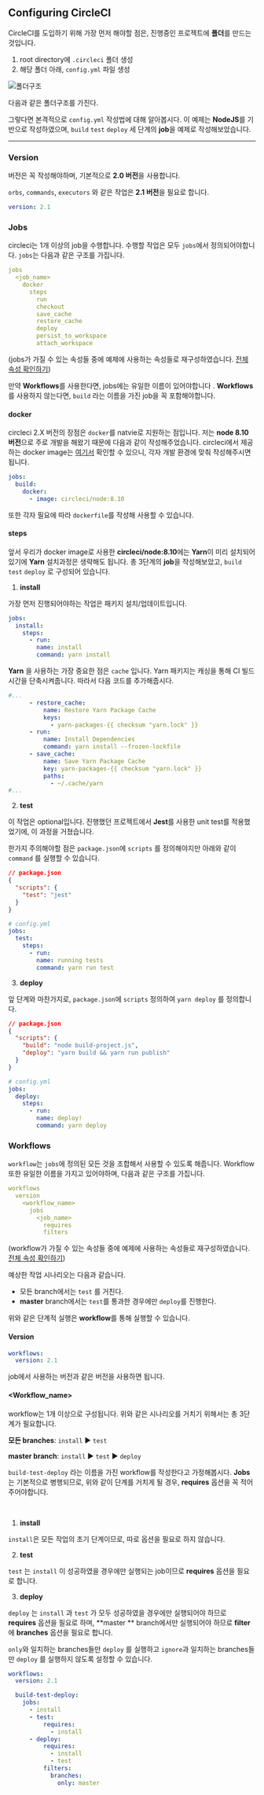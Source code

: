 ## Configuring CircleCI

CircleCI를 도입하기 위해 가장 먼저 해야할 점은, 진행중인 프로젝트에 **폴더**를 만드는 것입니다. 

1. root directory에 `.circleci`  폴더 생성
2. 해당 폴더 아래,  `config.yml` 파일 생성

![폴더구조](../image/1.png)

다음과 같은 폴더구조를 가진다.



그렇다면 본격적으로 `config.yml` 작성법에 대해 알아봅시다. 이 예제는 **NodeJS**를 기반으로 작성하였으며, `build` `test` `deploy` 세 단계의 **job**을 예제로 작성해보았습니다.



------

### Version

버전은 꼭 작성해야하며, 기본적으로 **2.0 버전**을 사용합니다.

 `orbs`, `commands`, `executors` 와 같은 작업은 **2.1 버전**을 필요로 합니다. 

```yml
version: 2.1
```



### Jobs

circleci는 1개 이상의 job을 수행합니다. 수행할 작업은 모두 `jobs`에서 정의되어야합니다.  `jobs`는 다음과 같은 구조를 가집니다.

```yaml
jobs
  <job_name>
    docker
      steps
        run
        checkout
        save_cache
        restore_cache
        deploy
        persist_to_workspace
        attach_workspace
```

(jobs가 가질 수 있는 속성들 중에 예제에 사용하는 속성들로 재구성하였습니다. [전체 속성 확인하기](https://circleci.com/docs/2.0/configuration-reference/#jobs)) 

만약  **Workflows**를 사용한다면, jobs에는 유일한 이름이 있어야합니다 . **Workflows**를 사용하지 않는다면, `build` 라는 이름을 가진 job을 꼭 포함해야합니다. 



#### docker

circleci 2.X 버전의 장점은 `docker`를 natvie로 지원하는 점입니다. 저는 **node 8.10 버전**으로 주로 개발을 해왔기 때문에 다음과 같이 작성해주었습니다. circleci에서 제공하는 docker image는 [여기서](https://hub.docker.com/u/circleci) 확인할 수 있으니, 각자 개발 환경에 맞춰 작성해주시면 됩니다.

```yml
jobs:
  build:
    docker:
      - image: circleci/node:8.10
```

또한 각자 필요에 따라  `dockerfile`를 작성해 사용할 수 있습니다.



#### steps

앞서 우리가 docker image로 사용한 **circleci/node:8.10**에는 **Yarn**이 미리 설치되어있기에  **Yarn** 설치과정은 생략해도 됩니다. 총 3단계의 **job**을 작성해보았고, `build` `test` `deploy` 로 구성되어 있습니다. 

1. **install**

가장 먼저 진행되어야하는 작업은 패키지 설치/업데이트입니다.

```yml
jobs:
  install:
    steps:
      - run:
        name: install
        command: yarn install

```

 **Yarn** 을 사용하는 가장 중요한 점은 `cache` 입니다. Yarn 패키지는 캐싱을 통해 CI 빌드 시간을 단축시켜줍니다. 따라서 다음 코드를 추가해줍시다.

```yml
#...
      - restore_cache:
          name: Restore Yarn Package Cache
          keys:
            - yarn-packages-{{ checksum "yarn.lock" }}
      - run:
          name: Install Dependencies
          command: yarn install --frozen-lockfile
      - save_cache:
          name: Save Yarn Package Cache
          key: yarn-packages-{{ checksum "yarn.lock" }}
          paths:
            - ~/.cache/yarn
#...
```



2. **test**

이 작업은 optional입니다. 진행했던 프로젝트에서 **Jest**를 사용한 unit test를 적용했었기에, 이 과정을 거쳤습니다.

한가지 주의해야할 점은 `package.json`에 `scripts` 를 정의해야지만 아래와 같이 `command` 를 실행할 수 있습니다. 

```json
// package.json
{
  "scripts": {
    "test": "jest"
  }
}
```

```yml
# config.yml
jobs:
  test:
    steps:
      - run:
        name: running tests
        command: yarn run test
```



3. **deploy**

앞 단계와 마찬가지로, `package.json`에 `scripts` 정의하여 `yarn deploy` 를 정의합니다.

```json
// package.json
{
  "scripts": {
    "build": "node build-project.js",
    "deploy": "yarn build && yarn run publish"
  }
}
```



```yml
# config.yml
jobs:
  deploy:
    steps:
      - run:
        name: deploy!
        command: yarn deploy
```





### Workflows

`workflow`는 `jobs`에 정의된 모든 것을 조합해서 사용할 수 있도록 해줍니다. Workflow 또한 유일한 이름을 가지고 있어야하며, 다음과 같은 구조를 가집니다.

```yml
workflows
  version
    <workflow_name>
      jobs
        <job_name>
          requires
          filters
```

(workflow가 가질 수 있는 속성들 중에 예제에 사용하는 속성들로 재구성하였습니다. [전체 속성 확인하기](https://circleci.com/docs/2.0/configuration-reference/#workflows)) 



예상한 작업 시나리오는 다음과 같습니다.

- 모든 branch에서는 `test` 를 거친다.
- **master** branch에서는 `test`를 통과한 경우에만 `deploy`를 진행한다.

위와 같은 단계적 실행은 **workflow**를 통해 실행할 수 있습니다. 



#### Version

```yml
workflows:
  version: 2.1
```

job에서 사용하는 버전과 같은 버전을 사용하면 됩니다.



#### <Workflow_name>

workflow는 1개 이상으로 구성됩니다. 위와 같은 시나리오를 거치기 위해서는 총 3단계가 필요합니다. 

**모든 branches**:  `install` :arrow_forward: `test`

**master branch**: `install` :arrow_forward: `test` :arrow_forward: `deploy`



`build-test-deploy` 라는 이름을 가진 workflow를 작성한다고 가정해봅시다. **Jobs**는 기본적으로 병행되므로, 위와 같이 단계를 거치게 될 경우, **requires** 옵션을 꼭 적어주어야합니다. 

<br />

1. **install**

`install`은 모든 작업의 초기 단계이므로, 따로 옵션을 필요로 하지 않습니다.



2. **test**

`test` 는 `install` 이 성공하였을 경우에만 실행되는 job이므로 **requires** 옵션을 필요로 합니다. 



3. **deploy**

`deploy` 는 `install` 과 `test` 가 모두 성공하였을 경우에만 실행되어야 하므로 **requires** 옵션을 필요로 하며, **master  ** branch에서만 실행되어야 하므로 **filter** 에 **branches** 옵션을 필요로 합니다.



`only`와 일치하는 branches들만 `deploy` 를 실행하고 `ignore`과 일치하는 branches들만 `deploy` 를 실행하지 않도록 설정할 수 있습니다.



~~~yml
workflows:
  version: 2.1

  build-test-deploy:
    jobs:
      - install
      - test:
          requires:
            - install
      - deploy:
          requires:
            - install
            - test
          filters:
            branches:
              only: master
~~~

